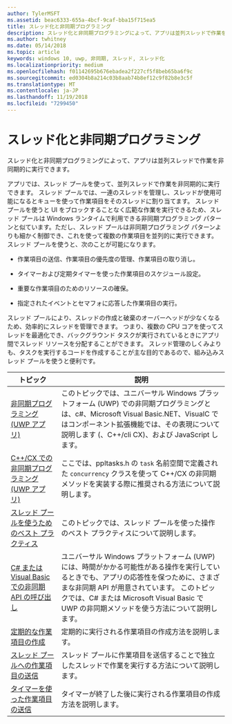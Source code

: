 ```yaml
---
author: TylerMSFT
ms.assetid: beac6333-655a-4bcf-9caf-bba15f715ea5
title: スレッド化と非同期プログラミング
description: スレッド化と非同期プログラミングによって、アプリは並列スレッドで作業を非同期的に実行できます。
ms.author: twhitney
ms.date: 05/14/2018
ms.topic: article
keywords: windows 10, uwp, 非同期, スレッド, スレッド化
ms.localizationpriority: medium
ms.openlocfilehash: f01142695b676ebadea2f227cf5f8beb65ba6f9c
ms.sourcegitcommit: ed0304b8a214c03b8aab74b8ef12c9f82b8e3c5f
ms.translationtype: MT
ms.contentlocale: ja-JP
ms.lasthandoff: 11/19/2018
ms.locfileid: "7299450"
---
```

# <a name="threading-and-async-programming"></a>スレッド化と非同期プログラミング
スレッド化と非同期プログラミングによって、アプリは並列スレッドで作業を非同期的に実行できます。

アプリでは、スレッド プールを使って、並列スレッドで作業を非同期的に実行できます。 スレッド プールでは、一連のスレッドを管理し、スレッドが使用可能になるとキューを使って作業項目をそのスレッドに割り当てます。 スレッド プールを使うと UI をブロックすることなく広範な作業を実行できるため、スレッド プールは Windows ランタイムで利用できる非同期プログラミング パターンと似ています。ただし、スレッド プールは非同期プログラミング パターンよりも細かく制御でき、これを使って複数の作業項目を並列的に実行できます。 スレッド プールを使うと、次のことが可能になります。

-   作業項目の送信、作業項目の優先度の管理、作業項目の取り消し。

-   タイマーおよび定期タイマーを使った作業項目のスケジュール設定。

-   重要な作業項目のためのリソースの確保。

-   指定されたイベントとセマフォに応答した作業項目の実行。

スレッド プールにより、スレッドの作成と破棄のオーバーヘッドが少なくなるため、効率的にスレッドを管理できます。 つまり、複数の CPU コアを使ってスレッドを最適化でき、バックグラウンド タスクが実行されているときにアプリ間でスレッド リソースを分配することができます。 スレッド管理のしくみよりも、タスクを実行するコードを作成することが主な目的であるので、組み込みスレッド プールを使うと便利です。

| トピック                                                                                                          | 説明                         |
|----------------------------------------------------------------------------------------------------------------|-------------------------------------|
| [非同期プログラミング (UWP アプリ)](asynchronous-programming-universal-windows-platform-apps.md)              | このトピックでは、ユニバーサル Windows プラットフォーム (UWP) での非同期プログラミングとは、c#、Microsoft Visual Basic.NET、VisualC ではコンポーネント拡張機能では、その表現について説明します (、C++/cli CX)、および JavaScript します。 |
| [C++/CX での非同期プログラミング (UWP アプリ)](asynchronous-programming-in-cpp-universal-windows-platform-apps.md)| ここでは、ppltasks.h の <code>task</code> 名前空間で定義された <code>concurrency</code> クラスを使って C++/CX の非同期メソッドを実装する際に推奨される方法について説明します。 |
| [スレッド プールを使うためのベスト プラクティス](best-practices-for-using-the-thread-pool.md)                         | このトピックでは、スレッド プールを使った操作のベスト プラクティスについて説明します。 |
| [C# または Visual Basic での非同期 API の呼び出し](call-asynchronous-apis-in-csharp-or-visual-basic.md)             | ユニバーサル Windows プラットフォーム (UWP) には、時間がかかる可能性がある操作を実行しているときでも、アプリの応答性を保つために、さまざまな非同期 API が用意されています。 このトピックでは、C# または Microsoft Visual Basic で UWP の非同期メソッドを使う方法について説明します。 |
| [定期的な作業項目の作成](create-a-periodic-work-item.md)                                                   | 定期的に実行される作業項目の作成方法を説明します。 |
| [スレッド プールへの作業項目の送信](submit-a-work-item-to-the-thread-pool.md)                               | スレッド プールに作業項目を送信することで独立したスレッドで作業を実行する方法について説明します。 |
| [タイマーを使った作業項目の送信](use-a-timer-to-submit-a-work-item.md)                                       | タイマーが終了した後に実行される作業項目の作成方法を説明します。 |
